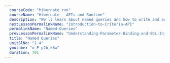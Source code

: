 ```yaml
---
  courseCode: "hibernate_run"
  courseName: "Hibernate - APIs and Runtime"
  description: "We'll learn about named queries and how to write and access named queries. We'll also write and execute a NamedNativeQuery."
  nextLessonPermalinkName: "Introduction-to-Criteria-API"
  permalinkName: "Named-Queries"
  prevLessonPermalinkName: "Understanding-Parameter-Binding-and-SQL-Injection"
  title: "Named Queries"
  unitSlNo: "2.4"
  youtube: "o_P-p2b_k6w"
  duration: 701
---
```


